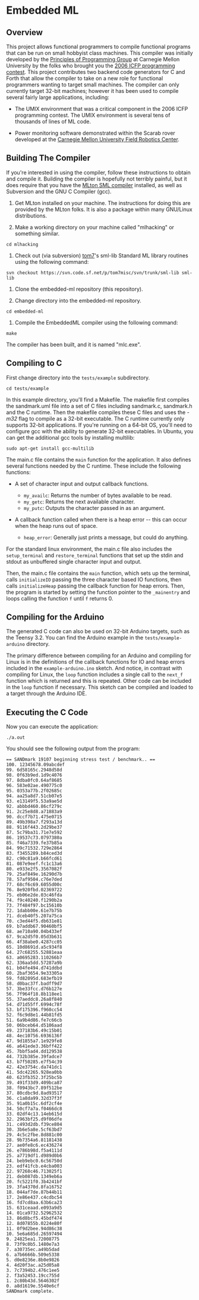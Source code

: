 # Embedded ML

## Overview

This project allows functional programmers to compile functional
programs that can be run on small hobbyist class machines. This
compiler was initially developed by the 
[Principles of Programming Group](http://www.cs.cmu.edu/afs/cs/Web/Groups/pop/pop.html)
at Carnegie Mellon University by the folks
who brought you the [2006 ICFP programming contest](http://www.boundvariable.org).
This project contributes two backend code
generators for C and Forth that allow the compiler to take on a new role
for functional programmers wanting to target small machines.  The
compiler can only currently target 32-bit machines; however it has
been used to compile several fairly large applications, including:

* The UMIX environment that was a critical component in the 2006
ICFP programming contest.  The UMIX environment is several tens of
thousands of lines of ML code.

* Power monitoring software demonstrated within the Scarab rover
developed at the [Carnegie Mellon
University Field Robotics Center](http://www.frc.ri.cmu.edu).

## Building The Compiler

If you're interested in using the compiler, follow these
instructions to obtain and compile it.  Building the compiler is
hopefully not terribly painful, but it does require that you have the
[MLton SML compiler](http://mlton.org) installed, as well
as Subversion and the GNU C Compiler (gcc).

1. Get MLton installed on your machine.  The instructions for doing this
are provided by the MLton folks.  It is also a package within many
GNU/Linux distributions.

1. Make a working directory on your machine called "mlhacking" or something similar.

`cd mlhacking`

1. Check out (via subversion) [tom7](http://tom7.org)'s
sml-lib Standard ML library routines using the following command:

`svn checkout https://svn.code.sf.net/p/tom7misc/svn/trunk/sml-lib sml-lib`

1. Clone the embedded-ml repository (this repository).

1. Change directory into the embedded-ml repository.

`cd embedded-ml`

1. Compile the EmbeddedML compiler using the following command:

`make`

The compiler has been built, and it is named "mlc.exe".  

## Compiling to C

First change directory into the `tests/example` subdirectory.

`cd tests/example`

In this example directory, you'll find a Makefile.  The makefile first compiles the sandmark.uml file into a set of C files including sandmark.c, sandmark.h and the C runtime.  Then the makefile compiles these C files and uses the *-m32* flag to compile as a 32-bit executable.  The C runtime currently only supports 32-bit applications.  If you're running on a 64-bit OS, you'll need to configure gcc with the ability to generate 32-bit executables.  In Ubuntu, you can get the additional gcc tools by installing multilib:
 
`sudo apt-get install gcc-multilib`
 
The main.c file contains the `main` function for the application.  It also defines several functions needed by the C runtime.  These include the following functions:

- A set of character input and output callback functions.
  - `my_availc`: Returns the number of bytes available to be read.
  - `my_getc`: Returns the next available character.
  - `my_putc`: Outputs the character passed in as an argument.
  
- A callback function called when there is a heap error -- this can occur when the heap runs out of space.
  - `heap_error`: Generally just prints a message, but could do anything. 

For the standard linux environment, the main.c file also includes the `setup_terminal` and `restore_terminal` functions that set up the stdin and stdout as unbuffered single character input and output.

Then, the main.c file contains the `main` function, which sets up the terminal, calls `initializeIO` passing the three character based IO functions, then calls `initializeHeap` passing the callback function for heap errors.  Then, the program is started by setting the function pointer to the `_mainentry` and loops calling the function `f` until `f` returns 0.

## Compiling for the Arduino

The generated C code can also be used on 32-bit Arduino targets, such as the Teensy 3.2.  You can find the Arduino example in the `tests/example-arduino` directory.   

The primary difference between compiling for an Arduino and compiling for Linux is in the definitions of the callback functions for IO and heap errors included in the `example-arduino.ino` sketch.  And notice, in contrast with compiling for Linux, the `loop` function includes a single call to the `next_f` function which is returned and this is repeated.  Other code can be included in the `loop` function if necessary.  This sketch can be compiled and loaded to a target through the Arduino IDE.

## Executing the C Code

Now you can execute the application:

`./a.out`

You should see the following output from the program:

```
== SANDmark 19107 beginning stress test / benchmark.. ==
100. 12345678.09abcdef
99. 6d58165c.2948d58d
98. 0f63b9ed.1d9c4076
97. 8dba0fc0.64af8685
96. 583e02ae.490775c0
95. 0353a77b.2f02685c
94. aa25a8d7.51cb07e5
93. e13149f5.53a9ae5d
92. abbbd460.86cf279c
91. 2c25e8d8.a71883a9
90. dccf7b71.475e0715
89. 49b398a7.f293a13d
88. 9116f443.2d29be37
87. 5c79ba31.71e7e592
86. 19537c73.0797380a
85. f46a7339.fe37b85a
84. 99c71532.729e2864
83. f3455289.b84ced3d
82. c90c81a9.b66fcd61
81. 087e9eef.fc1c13a6
80. e933e2f5.3567082f
79. 25af849e.16290d7b
78. 57af9504.c76e7ded
77. 68cf6c69.6055d00c
76. 8e920fbd.02369722
75. eb06e2de.03c46fda
74. f9c40240.f1290b2a
73. 7f484f97.bc15610b
72. 1dabb00e.61e7b75b
71. dceb40f5.207a75ca
70. c3ed44f5.db631e81
69. b7addb67.90460bf5
68. ae710a90.04b433ef
67. 9ca2d5f0.05d3b631
66. 4f38abe0.4287cc05
65. 10d8691d.a5c934f8
64. 27c68255.52881eaa
63. a0695283.110266b7
62. 336aa5dd.57287a9b
61. b04fe494.d741ddbd
60. 2baf3654.9e33305a
59. fd82095d.683efb19
58. d0bac37f.badff9d7
57. 3be33fcc.d76b127e
56. 7f964f18.8b118ee1
55. 37aeddc8.26a8f840
54. d71d55ff.6994c78f
53. bf175396.f960cc54
52. f6c9d8e1.44b81fd5
51. 6a9b4d86.fe7c66cb
50. 06bceb64.d5106aad
49. 237183b6.49c15b01
48. 4ec10756.6936136f
47. 9d1855a7.1e929fe8
46. a641ede3.36bff422
45. 7bbf5ad4.dd129538
44. 732b385e.39fadce7
43. b7f50285.e7f54c39
42. 42e3754c.da741dc1
41. 5dc42265.928ea0bb
40. 623fb352.3f25bc5b
39. 491f33d9.409bca87
38. f0943bc7.89f512be
37. 80cdbc9d.8ad93517
36. c1a8da99.32d37f3f
35. 91a0b15c.6df2cf4e
34. 50cf7a7a.f0466dc8
33. 02df4c13.14eb615d
32. 2963bf25.d9f06dfe
31. c493d2db.f39ce804
30. 3b6e5a8e.5cf63bd7
29. 4c5c2fbe.8d881c00
28. 9b7354a6.81181438
27. ae0fe8c6.ec436274
26. e786b98d.f5a4111d
25. a7719df1.d989d0b6
24. beb9ebc0.6c56750d
23. edf41fcb.e4cba003
22. 97268c46.713025f1
21. deb087db.1349eb6a
20. fc5221f0.3b4241bf
19. 3fa4370d.8fa16752
18. 044af7de.87b44b11
17. 2e86e437.c4cdbc54
16. fd7cd8aa.63b6ca23
15. 631ceaad.e093a9d5
14. 01ca9732.52962532
13. 86d8bcf5.45bdf474
12. 8d07855b.0224e80f
11. 0f9d2bee.94d86c38
10. 5e6a685d.26597494
9. 24825ea1.72008775
8. 73f9c0b5.1480e7a3
7. a30735ec.a49b5dad
6. a7b6666b.509e5338
5. d0e8236e.8b0e9826
4. 4d20f3ac.a25d05a8
3. 7c7394b2.476c1ee5
2. f3a52453.19cc755d
1. 2c80b43d.5646302f
0. a8d1619e.5540e6cf
SANDmark complete.
```
